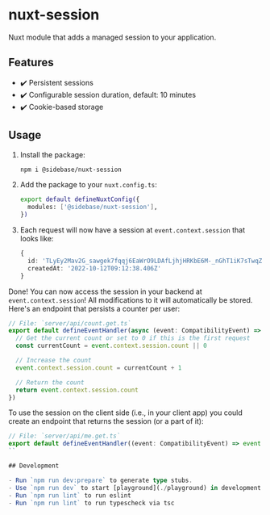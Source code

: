 # nuxt-session

Nuxt module that adds a managed session to your application.

## Features

- ✔️ Persistent sessions
- ✔️ Configurable session duration, default: 10 minutes
- ✔️ Cookie-based storage

## Usage

1. Install the package:
    ```bash
    npm i @sidebase/nuxt-session
    ```
2. Add the package to your `nuxt.config.ts`:
    ```bash
    export default defineNuxtConfig({
      modules: ['@sidebase/nuxt-session'],
    })
    ```
3. Each request will now have a session at `event.context.session` that looks like:
    ```ts
    {
      id: 'TLyEy2Mav2G_sawgek7fqqj6EaWrO9LDAfLjhjHRKbE6M-_nGhT1iK7sTwqZ-xoT',
      createdAt: '2022-10-12T09:12:38.406Z'
    }
    ```

Done! You can now access the session in your backend at `event.context.session`! All modifications to it will automatically be stored. Here's an endpoint that persists a counter per user:
```ts
// File: `server/api/count.get.ts`
export default defineEventHandler(async (event: CompatibilityEvent) => {
  // Get the current count or set to 0 if this is the first request
  const currentCount = event.context.session.count || 0

  // Increase the count
  event.context.session.count = currentCount + 1

  // Return the count
  return event.context.session.count
})
```

To use the session on the client side (i.e., in your client app) you could create an endpoint that returns the session (or a part of it):
```ts
// File: `server/api/me.get.ts`
export default defineEventHandler((event: CompatibilityEvent) => event.context.session)
``

## Development

- Run `npm run dev:prepare` to generate type stubs.
- Use `npm run dev` to start [playground](./playground) in development mode.
- Run `npm run lint` to run eslint
- Run `npm run lint` to run typescheck via tsc
